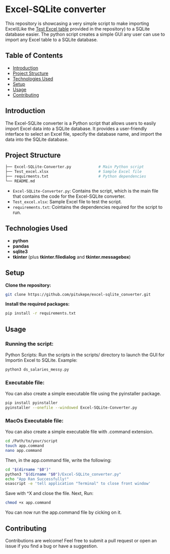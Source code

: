 # Excel-SQLite converter

This repository is showcasing a very simple script to make importing Excel(Like the [Test Excel table](./Test_Excel.xlsx) provided in the repository) to a SQLite database easier. The python script creates a simple GUI any user can use to import any Excel table to a SQLite database.

## Table of Contents

- [Introduction](#introduction)
- [Project Structure](#project-structure)
- [Technologies Used](#technologies-used)
- [Setup](#setup)
- [Usage](#usage)
- [Contributing](#contributing)

## Introduction

The Excel-SQLite converter is a Python script that allows users to easily import Excel data into a SQLite database. It provides a user-friendly interface to select an Excel file, specify the database name, and import the data into the SQLite database.

## Project Structure

```bash
├── Excel-SQLite-Converter.py            # Main Python script
├── Test_excel.xlsx                      # Sample Excel file
├── requirments.txt                      # Python dependencies
└── README.md
```
- `Excel-SQLite-Converter.py`: Contains the script, which is the main file that contains the code for the Excel-SQLite converter.
- `Test_excel.xlsx`: Sample Excel file to test the script.
- `requirements.txt`: Cointains the dependencies required for the script to run.


## Technologies Used

- **python**
- **pandas**
- **sqlite3**
- **tkinter** (plus **tkinter.filedialog** and **tkinter.messagebox**)

## Setup

**Clone the repository:**
```bash
git clone https://github.com/pitukepe/excel-sqlite_converter.git
```
**Install the required packages:**
```bash
pip install -r requirements.txt
```

## Usage

### Running the script:
Python Scripts: Run the scripts in the scripts/ directory to launch the GUI for Importin Excel to SQLite.
Example:
```bash
python3 ds_salaries_messy.py
```

### Executable file:
You can also create a simple executable file using the pyinstaller package.
```bash
pip install pyinstaller
pyinstaller --onefile --windowed Excel-SQLite-Converter.py
```

### MacOs Executable file:
You can also create a simple executable file with .command extension.
```bash
cd /Path/to/your/script
touch app.command
nano app.command
```
Then, in the app.command file, write the following:
```bash
cd "$(dirname "$0")"
python3 "$(dirname "$0")/Excel-SQLite_converter.py"
echo "App Ran Successfully!"
osascript -e 'tell application "Terminal" to close front window'
```
Save with ^X and close the file. Next, Run:
```bash
chmod +x app.command
```
You can now run the app.command file by cicking on it.


## Contributing

Contributions are welcome! Feel free to submit a pull request or open an issue if you find a bug or have a suggestion.
